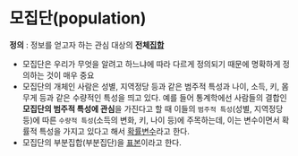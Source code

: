 # 모집단(population)
**정의** : 정보를 얻고자 하는 관심 대상의 **전체[집합](../기초수학/집합.md)**
- 모집단은 우리가 무엇을 알려고 하느냐에 따라 다르게 정의되기 때문에 명확하게 정의하는 것이 매우 중요
- 모집단의 개체인 사람은 성별, 지역정당 등과 같은 범주적 특성과 나이, 소득, 키, 몸무게 등과 같은 수량적인 특성을 띄고 있다. 예를 들어 통계학에선 사람들의 결합인 **모집단의 범주적 특성에 관심**을 가진다고 할 때 이들의 `범주적 특성`(성별, 지역정당 등)에 따른 `수량적 특성`(소득의 변화, 키, 나이 등)에 주목하는데, 이는 변수이면서 확률적 특성을 가지고 있다고 해서 [확률변수](확률변수.md)라고 한다.
- 모집단의 부분집합(부분집단)을 [표본](표본.md)이라고 한다.

